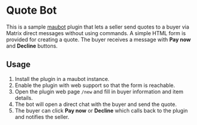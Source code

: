 # Quote Bot

This is a sample [maubot](https://github.com/maubot/maubot) plugin that lets a seller send quotes to a buyer via Matrix direct messages without using commands. A simple HTML form is provided for creating a quote. The buyer receives a message with **Pay now** and **Decline** buttons.

## Usage
1. Install the plugin in a maubot instance.
2. Enable the plugin with web support so that the form is reachable.
3. Open the plugin web page `/new` and fill in buyer information and item details.
4. The bot will open a direct chat with the buyer and send the quote.
5. The buyer can click **Pay now** or **Decline** which calls back to the plugin and notifies the seller.
